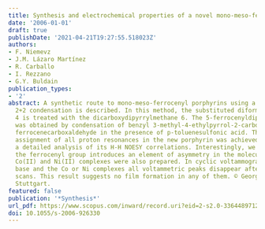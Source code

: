 ```yaml
---
title: Synthesis and electrochemical properties of a novel mono-meso-ferrocenyl porphyrin
date: '2006-01-01'
draft: true
publishDate: '2021-04-21T19:27:55.518023Z'
authors:
- F. Niemevz
- J.M. Lázaro Martínez
- R. Carballo
- I. Rezzano
- G.Y. Buldain
publication_types:
- '2'
abstract: A synthetic route to mono-meso-ferrocenyl porphyrins using a MacDonald-type
  2+2 condensation is described. In this method, the substituted diformyldipyrrylmethane
  4 is treated with the dicarboxydipyrrylmethane 6. The 5-ferrocenyldipyrrylmethane
  was obtained by condensation of benzyl 3-methyl-4-ethylpyrrol-2-carboxylate with
  ferrocenecarboxaldehyde in the presence of p-toluenesulfonic acid. The unequivocal
  assignment of all proton resonances in the new porphyrin was achieved by means of
  a detailed analysis of its H-H NOESY correlations. Interestingly, we noticed that
  the ferrocenyl group introduces an element of asymmetry in the molecule. The corresponding
  Co(II) and Ni(II) complexes were also prepared. In cyclic voltammograms of the free
  base and the Co or Ni complexes all voltammetric peaks disappear after four consecutive
  scans. This result suggests no film formation in any of them. © Georg Thieme Verlag
  Stuttgart.
featured: false
publication: '*Synthesis*'
url_pdf: https://www.scopus.com/inward/record.uri?eid=2-s2.0-33644897120&doi=10.1055%2fs-2006-926330&partnerID=40&md5=778a446b90250d9062badc14d0ad3f3e
doi: 10.1055/s-2006-926330
---
```


